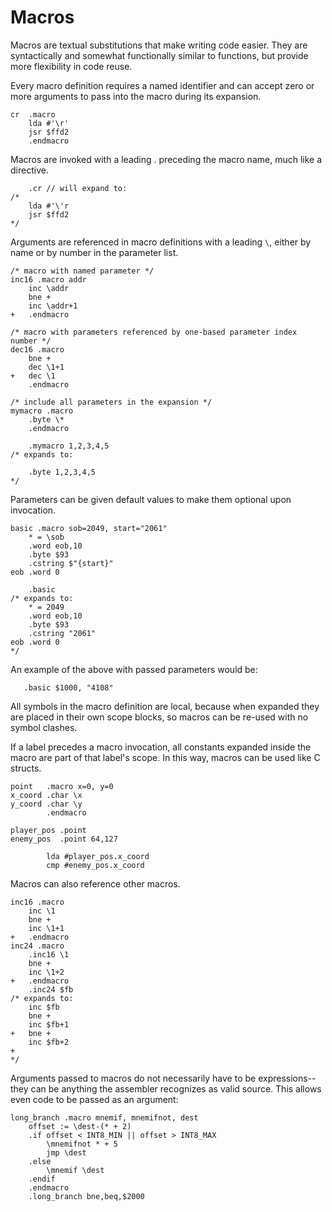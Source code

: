 ﻿# Macros

Macros are textual substitutions that make writing code easier. They are syntactically and somewhat functionally similar to functions, but provide more flexibility in code reuse.

Every macro definition requires a named identifier and can accept zero or more arguments to pass into the macro during its expansion.

```
cr  .macro
    lda #'\r'
    jsr $ffd2
    .endmacro
```

Macros are invoked with a leading . preceding the macro name, much like a directive.

```
    .cr // will expand to:
/*
    lda #'\'r
    jsr $ffd2
*/
```

Arguments are referenced in macro definitions with a leading `\`, either by name or by number in the parameter list.

```
/* macro with named parameter */
inc16 .macro addr
    inc \addr
    bne +
    inc \addr+1
+   .endmacro

/* macro with parameters referenced by one-based parameter index number */
dec16 .macro
    bne +
    dec \1+1
+   dec \1
    .endmacro

/* include all parameters in the expansion */
mymacro .macro
    .byte \* 
    .endmacro

    .mymacro 1,2,3,4,5
/* expands to:

    .byte 1,2,3,4,5
*/
```

Parameters can be given default values to make them optional upon invocation.

```
basic .macro sob=2049, start="2061"
    * = \sob
    .word eob,10
    .byte $93
    .cstring $"{start}"
eob .word 0

    .basic 
/* expands to:
    * = 2049
    .word eob,10
    .byte $93
    .cstring "2061"
eob .word 0
*/
```

An example of the above with passed parameters would be:

```
   .basic $1000, "4108"
```

All symbols in the macro definition are local, because when expanded they are placed in their own scope blocks, so macros can be re-used with no symbol clashes.

If a label precedes a macro invocation, all constants expanded inside the macro are part of that label's scope. In this way, macros can be used like C structs.

```
point   .macro x=0, y=0
x_coord .char \x
y_coord .char \y
        .endmacro

player_pos .point 
enemy_pos  .point 64,127

        lda #player_pos.x_coord
        cmp #enemy_pos.x_coord
```

Macros can also reference other macros.

```
inc16 .macro
    inc \1
    bne +
    inc \1+1
+   .endmacro
inc24 .macro
    .inc16 \1
    bne +
    inc \1+2
+   .endmacro
    .inc24 $fb
/* expands to:
    inc $fb
    bne +
    inc $fb+1
+   bne +
    inc $fb+2
+   
*/
```

Arguments passed to macros do not necessarily have to be expressions--they can be anything the assembler recognizes as valid source. This allows even code to be passed as an argument:

```
long_branch .macro mnemif, mnemifnot, dest
    offset := \dest-(* + 2)
    .if offset < INT8_MIN || offset > INT8_MAX
        \mnemifnot * + 5
        jmp \dest
    .else
        \mnemif \dest
    .endif
    .endmacro
    .long_branch bne,beq,$2000
```


